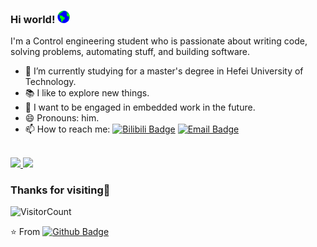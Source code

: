 
<!--
**XuYuQuan0713/XuYuQuan0713** is a ✨ _special_ ✨ repository because its `README.md` (this file) appears on your GitHub profile.

Here are some ideas to get you started:

- 🔭 I’m currently working on ...                                   
- 🌱 I’m currently learning ...
- 👯 I’m looking to collaborate on ...
- 🤔 I’m looking for help with ...
- 💬 Ask me about ...
- 📫 How to reach me: ...
- 😄 Pronouns: ...
- ⚡ Fun fact: ...
-->
### Hi world!  <img src="https://github.com/XuYuQuan0713/Picture/blob/main/Earth.gif" width="20px">
I'm a Control engineering student who is passionate about writing code, solving problems, automating stuff, and building software.
- 🔭 I’m currently studying for a master's degree in Hefei University of Technology.
- 📚 I like to explore new things.
- 👯 I want to be engaged in embedded work in the future.
- 😄 Pronouns: him.                   
- 📫 How to reach me:
[![Bilibili Badge](https://img.shields.io/badge/-BiliBili-D14970?style=flat-square&logo=Bilibili&logoColor=white&link=https://space.bilibili.com/286892977)](https://space.bilibili.com/286892977)
[![Email Badge](https://img.shields.io/badge/-Email-c14438?style=flat-square&logo=Gmail&logoColor=white&link=mailto:yqxu0713@gmail.com)](mailto:yqxu0713@gmail.com)
<br/>
<a href="https://github.com/XuYuQuan0713">
 <img height="180em" src="https://github-readme-stats.vercel.app/api?username=XuYuQuan0713&theme=radical&show_icons=true" />
 <img height="180em" src="https://github-readme-stats.vercel.app/api/top-langs/?username=XuYuQuan0713&theme=radical&layout=compact" />
</a>
<br/>

### Thanks for visiting:eyes:
![VisitorCount](https://profile-counter.glitch.me/XuYuQuan0713/count.svg)

⭐️ From [![Github Badge](https://img.shields.io/badge/-Github-232323?style=flat-square&logo=Github&logoColor=white&link=https://github.com/XuYuQuan0713)](https://github.com/XuYuQuan0713)
